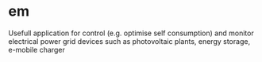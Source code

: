 # em
Usefull application for control (e.g. optimise self consumption) and monitor electrical power grid devices such as photovoltaic plants, energy storage, e-mobile charger
